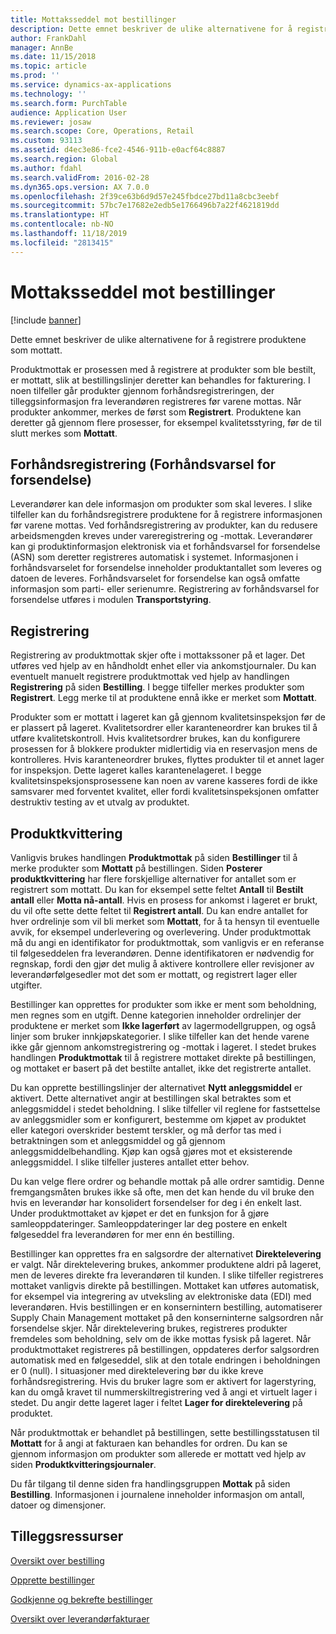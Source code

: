 ```yaml
---
title: Mottaksseddel mot bestillinger
description: Dette emnet beskriver de ulike alternativene for å registrere produktene som mottatt.
author: FrankDahl
manager: AnnBe
ms.date: 11/15/2018
ms.topic: article
ms.prod: ''
ms.service: dynamics-ax-applications
ms.technology: ''
ms.search.form: PurchTable
audience: Application User
ms.reviewer: josaw
ms.search.scope: Core, Operations, Retail
ms.custom: 93113
ms.assetid: d4ec3e86-fce2-4546-911b-e0acf64c8887
ms.search.region: Global
ms.author: fdahl
ms.search.validFrom: 2016-02-28
ms.dyn365.ops.version: AX 7.0.0
ms.openlocfilehash: 2f39ce63b6d9d57e245fbdce27bd11a8cbc3eebf
ms.sourcegitcommit: 57bc7e17682e2edb5e1766496b7a22f4621819dd
ms.translationtype: HT
ms.contentlocale: nb-NO
ms.lasthandoff: 11/18/2019
ms.locfileid: "2813415"
---
```

# <a name="product-receipt-against-purchase-orders"></a>Mottaksseddel mot bestillinger

[!include [banner](../includes/banner.md)]

Dette emnet beskriver de ulike alternativene for å registrere produktene som mottatt.

Produktmottak er prosessen med å registrere at produkter som ble bestilt, er mottatt, slik at bestillingslinjer deretter kan behandles for fakturering. I noen tilfeller går produkter gjennom forhåndsregistreringen, der tilleggsinformasjon fra leverandøren registreres før varene mottas. Når produkter ankommer, merkes de først som **Registrert**. Produktene kan deretter gå gjennom flere prosesser, for eksempel kvalitetsstyring, før de til slutt merkes som **Mottatt**.

## <a name="preregistration-asn"></a>Forhåndsregistrering (Forhåndsvarsel for forsendelse)
Leverandører kan dele informasjon om produkter som skal leveres. I slike tilfeller kan du forhåndsregistrere produktene for å registrere informasjonen før varene mottas. Ved forhåndsregistrering av produkter, kan du redusere arbeidsmengden kreves under vareregistrering og -mottak. Leverandører kan gi produktinformasjon elektronisk via et forhåndsvarsel for forsendelse (ASN) som deretter registreres automatisk i systemet. Informasjonen i forhåndsvarselet for forsendelse inneholder produktantallet som leveres og datoen de leveres. Forhåndsvarselet for forsendelse kan også omfatte informasjon som parti- eller serienumre. Registrering av forhåndsvarsel for forsendelse utføres i modulen **Transportstyring**.

## <a name="registration"></a>Registrering
Registrering av produktmottak skjer ofte i mottakssoner på et lager. Det utføres ved hjelp av en håndholdt enhet eller via ankomstjournaler. Du kan eventuelt manuelt registrere produktmottak ved hjelp av handlingen **Registrering** på siden **Bestilling**. I begge tilfeller merkes produkter som **Registrert**. Legg merke til at produktene ennå ikke er merket som **Mottatt**.  

Produkter som er mottatt i lageret kan gå gjennom kvalitetsinspeksjon før de er plassert på lageret. Kvalitetsordrer eller karanteneordrer kan brukes til å utføre kvalitetskontroll. Hvis kvalitetsordrer brukes, kan du konfigurere prosessen for å blokkere produkter midlertidig via en reservasjon mens de kontrolleres. Hvis karanteneordrer brukes, flyttes produkter til et annet lager for inspeksjon. Dette lageret kalles karantenelageret. I begge kvalitetsinspeksjonsprosessene kan noen av varene kasseres fordi de ikke samsvarer med forventet kvalitet, eller fordi kvalitetsinspeksjonen omfatter destruktiv testing av et utvalg av produktet.

## <a name="product-receipt"></a>Produktkvittering
Vanligvis brukes handlingen **Produktmottak** på siden **Bestillinger** til å merke produkter som **Mottatt** på bestillingen. Siden **Posterer produktkvittering** har flere forskjellige alternativer for antallet som er registrert som mottatt. Du kan for eksempel sette feltet **Antall** til **Bestilt antall** eller **Motta nå-antall**. Hvis en prosess for ankomst i lageret er brukt, du vil ofte sette dette feltet til **Registrert antall**. Du kan endre antallet for hver ordrelinje som vil bli merket som **Mottatt**, for å ta hensyn til eventuelle avvik, for eksempel underlevering og overlevering. Under produktmottak må du angi en identifikator for produktmottak, som vanligvis er en referanse til følgeseddelen fra leverandøren. Denne identifikatoren er nødvendig for regnskap, fordi den gjør det mulig å aktivere kontrollere eller revisjoner av leverandørfølgesedler mot det som er mottatt, og registrert lager eller utgifter.  

Bestillinger kan opprettes for produkter som ikke er ment som beholdning, men regnes som en utgift. Denne kategorien inneholder ordrelinjer der produktene er merket som **Ikke lagerført** av lagermodellgruppen, og også linjer som bruker innkjøpskategorier. I slike tilfeller kan det hende varene ikke går gjennom ankomstregistrering og -mottak i lageret. I stedet brukes handlingen **Produktmottak** til å registrere mottaket direkte på bestillingen, og mottaket er basert på det bestilte antallet, ikke det registrerte antallet.  

Du kan opprette bestillingslinjer der alternativet **Nytt anleggsmiddel** er aktivert. Dette alternativet angir at bestillingen skal betraktes som et anleggsmiddel i stedet beholdning. I slike tilfeller vil reglene for fastsettelse av anleggsmidler som er konfigurert, bestemme om kjøpet av produktet eller kategori overskrider bestemt terskler, og må derfor tas med i betraktningen som et anleggsmiddel og gå gjennom anleggsmiddelbehandling. Kjøp kan også gjøres mot et eksisterende anleggsmiddel. I slike tilfeller justeres antallet etter behov.  

Du kan velge flere ordrer og behandle mottak på alle ordrer samtidig. Denne fremgangsmåten brukes ikke så ofte, men det kan hende du vil bruke den hvis en leverandør har konsolidert forsendelser for deg i én enkelt last. Under produktmottaket av kjøpet er det en funksjon for å gjøre samleoppdateringer. Samleoppdateringer lar deg postere en enkelt følgeseddel fra leverandøren for mer enn én bestilling.  

Bestillinger kan opprettes fra en salgsordre der alternativet **Direktelevering** er valgt. Når direktelevering brukes, ankommer produktene aldri på lageret, men de leveres direkte fra leverandøren til kunden. I slike tilfeller registreres mottaket vanligvis direkte på bestillingen. Mottaket kan utføres automatisk, for eksempel via integrering av utveksling av elektroniske data (EDI) med leverandøren. Hvis bestillingen er en konsernintern bestilling, automatiserer Supply Chain Management mottaket på den konserninterne salgsordren når forsendelse skjer. Når direktelevering brukes, registreres produkter fremdeles som beholdning, selv om de ikke mottas fysisk på lageret. Når produktmottaket registreres på bestillingen, oppdateres derfor salgsordren automatisk med en følgeseddel, slik at den totale endringen i beholdningen er 0 (null). I situasjoner med direktelevering bør du ikke kreve forhåndsregistrering. Hvis du bruker lagre som er aktivert for lagerstyring, kan du omgå kravet til nummerskiltregistrering ved å angi et virtuelt lager i stedet. Du angir dette lageret lager i feltet **Lager for direktelevering** på produktet. 

Når produktmottak er behandlet på bestillingen, sette bestillingsstatusen til **Mottatt** for å angi at fakturaen kan behandles for ordren. Du kan se gjennom informasjon om produkter som allerede er mottatt ved hjelp av siden **Produktkvitteringsjournaler**.  

Du får tilgang til denne siden fra handlingsgruppen **Mottak** på siden **Bestilling**. Informasjonen i journalene inneholder informasjon om antall, datoer og dimensjoner.

<a name="additional-resources"></a>Tilleggsressurser
--------

[Oversikt over bestilling](purchase-order-overview.md)

[Opprette bestillinger](purchase-order-creation.md)

[Godkjenne og bekrefte bestillinger](purchase-order-approval-confirmation.md)

[Oversikt over leverandørfakturaer](../../financials/accounts-payable/vendor-invoices-overview.md)



